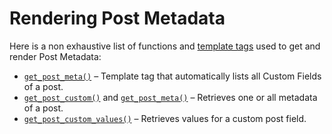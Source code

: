 # Rendering Post Metadata

Here is a non exhaustive list of functions and [template tags](https://developer.wordpress.org/themes/basics/template-tags/) used to get and render Post Metadata:

- [`get_post_meta()`](https://developer.wordpress.org/reference/functions/get_post_meta/) – Template tag that automatically lists all Custom Fields of a post.
- [`get_post_custom()`](https://developer.wordpress.org/reference/functions/get_post_custom/) and [`get_post_meta()`](https://developer.wordpress.org/reference/functions/get_post_meta/) – Retrieves one or all metadata of a post.
- [`get_post_custom_values()`](https://developer.wordpress.org/reference/functions/get_post_custom_values/) – Retrieves values for a custom post field.
